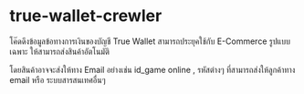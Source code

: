 # true-wallet-crewler
โค๊ดดึงข้อมูลข้อทางการเงินของบัญชี True Wallet สามารถประยุคใช้กับ E-Commerce รูปแบบเฉพาะ ให้สามารถส่งสินค้าอัตโนมัติ

โดยสินค้าอาจจะส่งให้ทาง Email อย่างเช่น id_game online , รหัสต่างๆ ที่สามารถส่งให้ลูกค้าทาง email หรือ ระบบสารสนเทศอื่นๆ
